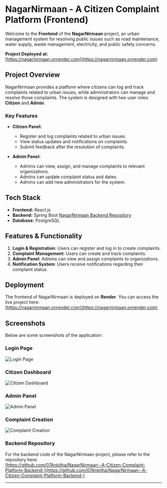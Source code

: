 # NagarNirmaan - A Citizen Complaint Platform (Frontend)

Welcome to the **Frontend** of the **NagarNirmaan** project, an urban management system for resolving public issues such as road maintenance, water supply, waste management, electricity, and public safety concerns.

**Project Deployed at:**  
[https://nagarnirmaan.onrender.com](https://nagarnirmaan.onrender.com)

## Project Overview
NagarNirmaan provides a platform where citizens can log and track complaints related to urban issues, while administrators can manage and resolve those complaints. The system is designed with two user roles: **Citizen** and **Admin**.

### Key Features
- **Citizen Panel:**
  - Register and log complaints related to urban issues.
  - View status updates and notifications on complaints.
  - Submit feedback after the resolution of complaints.
  
- **Admin Panel:**
  - Admins can view, assign, and manage complaints to relevant organizations.
  - Admins can update complaint status and dates.
  - Admins can add new administrators for the system.

## Tech Stack
- **Frontend:** React.js
- **Backend:**  Spring Boot [NagarNirmaan Backend Repository](https://github.com/07Ankitha/NagarNirmaan--A-Citizen-Complaint-Platform-Backend-)
- **Database:** PostgreSQL

## Features & Functionality
1. **Login & Registration**: Users can register and log in to create complaints.
2. **Complaint Management**: Users can create and track complaints.
3. **Admin Panel**: Admins can view and assign complaints to organizations.
4. **Notification System**: Users receive notifications regarding their complaint status.

## Deployment

The frontend of NagarNirmaan is deployed on **Render**. You can access the live project here:  
[https://nagarnirmaan.onrender.com](https://nagarnirmaan.onrender.com)

## Screenshots

Below are some screenshots of the application:

### Login Page
![Login Page]([images/login-page.png](https://raw.githubusercontent.com/07Ankitha/NagarNirmaan--A-Citizen-Complaint-Platform-Frontend-/refs/heads/main/nagarnirmaan%20login.png))

### Citizen Dashboard
![Citizen Dashboard](images/citizen-dashboard.png)

### Admin Panel
![Admin Panel](images/admin-panel.png)

### Complaint Creation
![Complaint Creation](images/complaint-creation.png)


### Backend Repository
For the backend code of the NagarNirmaan project, please refer to the repository here:  
[https://github.com/07Ankitha/NagarNirmaan--A-Citizen-Complaint-Platform-Backend-](https://github.com/07Ankitha/NagarNirmaan--A-Citizen-Complaint-Platform-Backend-)

---

